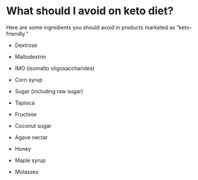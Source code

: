 # What should I avoid on keto diet?

Here are some ingredients you should avoid in products marketed as “keto-friendly.”

- Dextrose

- Maltodextrin

- IMO (isomalto oligosaccharides)

- Corn syrup

- Sugar (including raw sugar)

- Tapioca

- Fructose

- Coconut sugar

- Agave nectar

- Honey

- Maple syrup

- Molasses